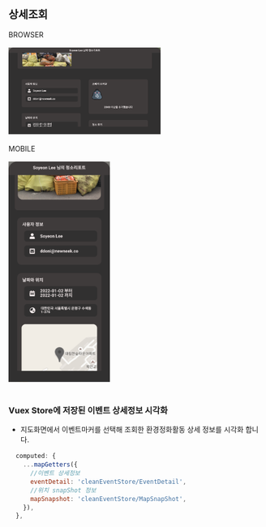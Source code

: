 ## 상세조회
<div style="width:300px;">
    <div>BROWSER</div>
    <br/>
    <img src="../README_ASSET/Detail_browser.png"
    >
</div>
</br>
<div style="width:200px;">
    <div>MOBILE</div>
    <br/>
    <img src="../README_ASSET/Detail_mobile.png" 
    >
</div>
<br>

### Vuex Store에 저장된 이벤트 상세정보 시각화
- 지도화면에서 이벤트마커를 선택해 조회한 환경정화활동 상세 정보를 시각화 합니다.
```javascript
  computed: {
    ...mapGetters({
      //이벤트 상세정보
      eventDetail: 'cleanEventStore/EventDetail',
      //위치 snapShot 정보
      mapSnapshot: 'cleanEventStore/MapSnapShot',
    }),
  },
```